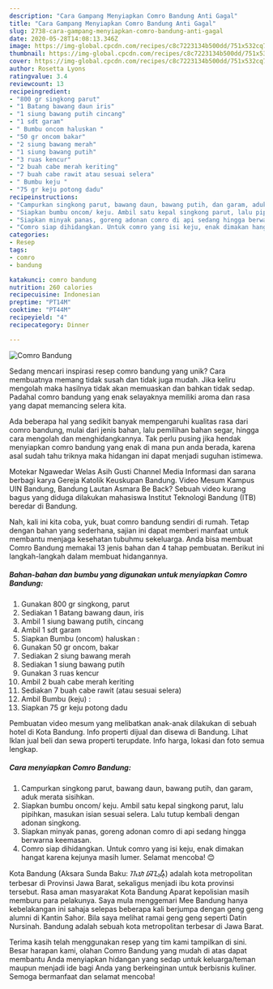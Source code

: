 ```yaml
---
description: "Cara Gampang Menyiapkan Comro Bandung Anti Gagal"
title: "Cara Gampang Menyiapkan Comro Bandung Anti Gagal"
slug: 2738-cara-gampang-menyiapkan-comro-bandung-anti-gagal
date: 2020-05-28T14:08:13.346Z
image: https://img-global.cpcdn.com/recipes/c8c7223134b500dd/751x532cq70/comro-bandung-foto-resep-utama.jpg
thumbnail: https://img-global.cpcdn.com/recipes/c8c7223134b500dd/751x532cq70/comro-bandung-foto-resep-utama.jpg
cover: https://img-global.cpcdn.com/recipes/c8c7223134b500dd/751x532cq70/comro-bandung-foto-resep-utama.jpg
author: Rosetta Lyons
ratingvalue: 3.4
reviewcount: 13
recipeingredient:
- "800 gr singkong parut"
- "1 Batang bawang daun iris"
- "1 siung bawang putih cincang"
- "1 sdt garam"
- " Bumbu oncom haluskan "
- "50 gr oncom bakar"
- "2 siung bawang merah"
- "1 siung bawang putih"
- "3 ruas kencur"
- "2 buah cabe merah keriting"
- "7 buah cabe rawit atau sesuai selera"
- " Bumbu keju "
- "75 gr keju potong dadu"
recipeinstructions:
- "Campurkan singkong parut, bawang daun, bawang putih, dan garam, aduk merata sisihkan."
- "Siapkan bumbu oncom/ keju. Ambil satu kepal singkong parut, lalu pipihkan, masukan isian sesuai selera. Lalu tutup kembali dengan adonan singkong."
- "Siapkan minyak panas, goreng adonan comro di api sedang hingga berwarna keemasan."
- "Comro siap dihidangkan. Untuk comro yang isi keju, enak dimakan hangat karena kejunya masih lumer. Selamat mencoba! 😊"
categories:
- Resep
tags:
- comro
- bandung

katakunci: comro bandung 
nutrition: 260 calories
recipecuisine: Indonesian
preptime: "PT14M"
cooktime: "PT44M"
recipeyield: "4"
recipecategory: Dinner

---
```



![Comro Bandung](https://img-global.cpcdn.com/recipes/c8c7223134b500dd/751x532cq70/comro-bandung-foto-resep-utama.jpg)

Sedang mencari inspirasi resep comro bandung yang unik? Cara membuatnya memang tidak susah dan tidak juga mudah. Jika keliru mengolah maka hasilnya tidak akan memuaskan dan bahkan tidak sedap. Padahal comro bandung yang enak selayaknya memiliki aroma dan rasa yang dapat memancing selera kita.

Ada beberapa hal yang sedikit banyak mempengaruhi kualitas rasa dari comro bandung, mulai dari jenis bahan, lalu pemilihan bahan segar, hingga cara mengolah dan menghidangkannya. Tak perlu pusing jika hendak menyiapkan comro bandung yang enak di mana pun anda berada, karena asal sudah tahu triknya maka hidangan ini dapat menjadi suguhan istimewa.

Motekar Ngawedar Welas Asih Gusti Channel Media Informasi dan sarana berbagi karya Gereja Katolik Keuskupan Bandung. Video Mesum Kampus UIN Bandung, Bandung Lautan Asmara Be Back? Sebuah video kurang bagus yang diduga dilakukan mahasiswa Institut Teknologi Bandung (ITB) beredar di Bandung.


Nah, kali ini kita coba, yuk, buat comro bandung sendiri di rumah. Tetap dengan bahan yang sederhana, sajian ini dapat memberi manfaat untuk membantu menjaga kesehatan tubuhmu sekeluarga. Anda bisa membuat Comro Bandung memakai 13 jenis bahan dan 4 tahap pembuatan. Berikut ini langkah-langkah dalam membuat hidangannya.

<!--inarticleads1-->

##### Bahan-bahan dan bumbu yang digunakan untuk menyiapkan Comro Bandung:

1. Gunakan 800 gr singkong, parut
1. Sediakan 1 Batang bawang daun, iris
1. Ambil 1 siung bawang putih, cincang
1. Ambil 1 sdt garam
1. Siapkan  Bumbu (oncom) haluskan :
1. Gunakan 50 gr oncom, bakar
1. Sediakan 2 siung bawang merah
1. Sediakan 1 siung bawang putih
1. Gunakan 3 ruas kencur
1. Ambil 2 buah cabe merah keriting
1. Sediakan 7 buah cabe rawit (atau sesuai selera)
1. Ambil  Bumbu (keju) :
1. Siapkan 75 gr keju potong dadu


Pembuatan video mesum yang melibatkan anak-anak dilakukan di sebuah hotel di Kota Bandung. Info properti dijual dan disewa di Bandung. Lihat Iklan jual beli dan sewa properti terupdate. Info harga, lokasi dan foto semua lengkap. 

<!--inarticleads2-->

##### Cara menyiapkan Comro Bandung:

1. Campurkan singkong parut, bawang daun, bawang putih, dan garam, aduk merata sisihkan.
1. Siapkan bumbu oncom/ keju. Ambil satu kepal singkong parut, lalu pipihkan, masukan isian sesuai selera. Lalu tutup kembali dengan adonan singkong.
1. Siapkan minyak panas, goreng adonan comro di api sedang hingga berwarna keemasan.
1. Comro siap dihidangkan. Untuk comro yang isi keju, enak dimakan hangat karena kejunya masih lumer. Selamat mencoba! 😊


Kota Bandung (Aksara Sunda Baku: ᮊᮧᮒ ᮘᮔ᮪ᮓᮥᮀ) adalah kota metropolitan terbesar di Provinsi Jawa Barat, sekaligus menjadi ibu kota provinsi tersebut. Rasa aman masyarakat Kota Bandung Aparat kepolisian masih memburu para pelakunya. Saya mula menggemari Mee Bandung hanya kebelakangan ini sahaja selepas beberapa kali berjumpa dengan geng geng alumni di Kantin Sahor. Bila saya melihat ramai geng geng seperti Datin Nursinah. Bandung adalah sebuah kota metropolitan terbesar di Jawa Barat. 

Terima kasih telah menggunakan resep yang tim kami tampilkan di sini. Besar harapan kami, olahan Comro Bandung yang mudah di atas dapat membantu Anda menyiapkan hidangan yang sedap untuk keluarga/teman maupun menjadi ide bagi Anda yang berkeinginan untuk berbisnis kuliner. Semoga bermanfaat dan selamat mencoba!
